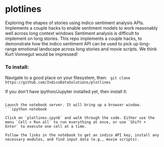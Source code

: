 # plotlines
Exploring the shapes of stories using indico sentiment analysis APIs. Implements a couple hacks to enable sentiment models to work reasonably well across long context windows
Sentiment analysis is difficult to implement on long stories. This repo implements a couple hacks, to demonstrate how the indico sentiment API can be used to pick up long-range emotional landscape across long stories and movie scripts. We think Kurt Vonnegut would be impressed!

### To install:
Navigate to a good place on your filesystem, then:
``` git clone https://github.com/IndicoDataSolutions/plotlines```

If you don't have ipython/Jupyter installed yet, then install it:
```pip install -U ipython

Launch the notebook server. It will bring up a browser window.
```ipython notebook

Click on `plotlines.ipynb` and walk through the code. Either use the menu `Cell > Run all` to run everything at once, or use `Shift + Enter` to execute one cell at a time.

Follow the links in the notebook to get an indico API key, install any necessary modules, and find input data (e.g., movie scripts).


